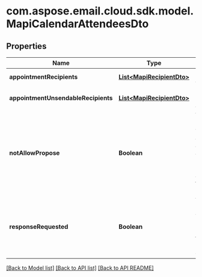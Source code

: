 
# com.aspose.email.cloud.sdk.model.MapiCalendarAttendeesDto

## Properties
Name | Type | Description | Notes
------------ | ------------- | ------------- | -------------
**appointmentRecipients** | [**List&lt;MapiRecipientDto&gt;**](MapiRecipientDto.md) | List of attendees.              |  [optional]
**appointmentUnsendableRecipients** | [**List&lt;MapiRecipientDto&gt;**](MapiRecipientDto.md) | List of unsendable attendees.              |  [optional]
**notAllowPropose** | **Boolean** | Value indicating whether attendees are not allowed to propose a new date and/or time for the meeting.              | 
**responseRequested** | **Boolean** | Value indicating whether a response is requested to a Message object.              | 


[[Back to Model list]](README.md#documentation-for-models) [[Back to API list]](README.md#documentation-for-api-endpoints) [[Back to API README]](README.md)

